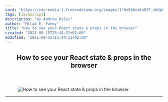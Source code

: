 ```yaml
---
card: "https://cdn-media-1.freecodecamp.org/images/1*QeEbGcmtoQ3T_zUdpG8TZw.jpeg"
tags: [JavaScript]
description: "by Andrew Bales"
author: "Milad E. Fahmy"
title: "How to see your React state & props in the browser"
created: "2021-08-15T23:44:21+02:00"
modified: "2021-08-15T23:44:21+02:00"
---
```

<div class="site-wrapper">
<main id="site-main" class="site-main outer">
<div class="inner">
<article class="post-full post tag-javascript tag-reactjs tag-chrome tag-firefox tag-coding ">
<header class="post-full-header">
<h1 class="post-full-title">How to see your React state &amp; props in the browser</h1>
</header>
<figure class="post-full-image">
<picture>
<source media="(max-width: 700px)" sizes="1px" srcset="data:image/gif;base64,R0lGODlhAQABAIAAAAAAAP///yH5BAEAAAAALAAAAAABAAEAAAIBRAA7 1w">
<source media="(min-width: 701px)" sizes="(max-width: 800px) 400px,
(max-width: 1170px) 700px,
1400px" srcset="https://cdn-media-1.freecodecamp.org/images/1*QeEbGcmtoQ3T_zUdpG8TZw.jpeg 300w,
https://cdn-media-1.freecodecamp.org/images/1*QeEbGcmtoQ3T_zUdpG8TZw.jpeg 600w,
https://cdn-media-1.freecodecamp.org/images/1*QeEbGcmtoQ3T_zUdpG8TZw.jpeg 1000w,
https://cdn-media-1.freecodecamp.org/images/1*QeEbGcmtoQ3T_zUdpG8TZw.jpeg 2000w">
<img onerror="this.style.display='none'" src="https://cdn-media-1.freecodecamp.org/images/1*QeEbGcmtoQ3T_zUdpG8TZw.jpeg" alt="How to see your React state &amp; props in the browser">
</picture>
</figure>
<section class="post-full-content">
<div class="post-content medium-migrated-article">
</div>
<hr>
</section>
</article>
</div>
</main>
</div>
<!-- Google Tag Manager (noscript) -->
<!-- End Google Tag Manager (noscript) -->
